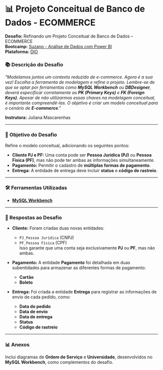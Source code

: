 # 📊 Projeto Conceitual de Banco de Dados - ECOMMERCE

**Desafio:** Refinando um Projeto Conceitual de Banco de Dados – ECOMMERCE  
**Bootcamp:** [Suzano - Análise de Dados com Power BI](https://web.dio.me/track/coding-future-suzano-analise-dados)  
**Plataforma:** [DIO](https://www.dio.me/)  

### 📚 Descrição do Desafio
_"Modelamos juntos um contexto reduzido de e-commerce. Agora é a sua vez! Escolha a ferramenta de modelagem e refine o projeto. Lembre-se de que se optar por ferramentas como **MySQL Workbench** ou **DBDesigner**, deverá especificar corretamente as **PK (Primary Keys)** e **FK (Foreign Keys)**. Apesar de não utilizarmos essas chaves na modelagem conceitual, é importante compreendê-las. O objetivo é criar um modelo conceitual para o cenário de **E-commerce**."_  

**Instrutora:** Juliana Mascarenhas

---

### 🎯 Objetivo do Desafio
Refine o modelo conceitual, adicionando os seguintes pontos:

- **Cliente PJ e PF:** Uma conta pode ser **Pessoa Jurídica (PJ)** ou **Pessoa Física (PF)**, mas não pode ter ambas as informações simultaneamente.
- **Pagamento:** Permitir o cadastro de **múltiplas formas de pagamento**.
- **Entrega:** A entidade de entrega deve incluir **status** e **código de rastreio**.

---

### 🛠️ Ferramentas Utilizadas

- **[MySQL Workbench](https://www.mysql.com/products/workbench/)**

---

### 📑 Respostas ao Desafio

- **Cliente:** Foram criadas duas novas entidades:  
  - `PJ_Pessoa Jurídica` (CNPJ)  
  - `PF_Pessoa Física` (CPF)  
  Isso garante que uma conta seja exclusivamente **PJ** ou **PF**, mas não ambas.

- **Pagamento:** A entidade **Pagamento** foi detalhada em duas subentidades para armazenar as diferentes formas de pagamento:  
  - **Cartão**  
  - **Boleto**

- **Entrega:** Foi criada a entidade **Entrega** para registrar as informações de envio de cada pedido, como:
  - **Data do pedido**  
  - **Data de envio**  
  - **Data de entrega**  
  - **Status**  
  - **Código de rastreio**

---

### 📊 Anexos
Inclui diagramas de **Ordem de Serviço** e **Universidade**, desenvolvidos no **MySQL Workbench**, como complementos do desafio.
